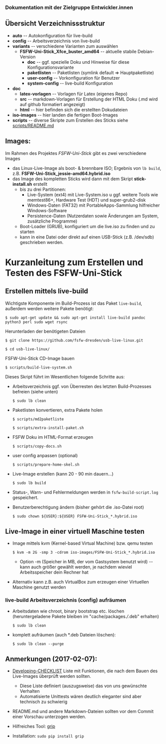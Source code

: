 ### Dokumentation mit der Zielgruppe Entwickler.innen

## Übersicht Verzeichnissstruktur

* __auto__    -- Autokonfiguration für live-build
* __config__    -- Arbeitsverzeichnis von live-build
* __variants__    -- verschiedene Varianten zum auswählen
   - __FSFW-Uni-Stick_Xfce_buster_amd64__ -- aktuelle stabile Debian-Version
      - __doc__ -- ggf. spezielle Doku und Hinweise für diese Konfigurationsvariante
      - __paketlisten__ -- Paketlisten (symlink default => Hauptpaketliste)
      - __user-config__ -- Vorkonfiguration für Benutzer
      - __system-config__ -- live-build Konfiguration
* __doc__
   - __latex-vorlagen__ -- Vorlagen für Latex (eigenes Repo)
   - __src__ -- markdown-Vorlagen für Erstellung der HTML Doku (.md wird auf github formatiert angezeigt)
   - __html__ -- hier befinden sich die erstellten Dokudateien
* __iso-images__ -- hier landen die fertigen Boot-Images
* __scripts__ -- diverse Skripte zum Erstellen des Sticks siehe [scripts/README.md](../scripts/README.md)

## Images:
Im Rahmen des Projektes *FSFW-Uni-Stick* gibt es zwei verschiedene Images
* das Linux-Live-Image als boot- & brennbare ISO; Ergebnis von `lb build`, z.B. **FSFW-Uni-Stick_jessie-amd64.hybrid.iso**
* das Image des kompletten Sticks wird dann mit dem Skript **stick-install.sh** erstellt
    * bis zu drei Partitionen:
        * Live-System (ext4) mit Live-System.iso u ggf. weitere Tools wie memtest86+, Hardware Test (HDT) und super-grub2-disk
        * Windows-Daten (FAT32) mit PortableApps-Sammlung hilfreicher Windows-Software
        * Persistence-Daten (Nutzerdaten sowie Änderungen am System, zusätzliche Programme)
    * Boot-Loader (GRUB), konfiguriert um die live.iso zu finden und zu starten
    * kann in eine Datei oder direkt auf einen USB-Stick (z.B. /dev/sdb) geschrieben werden.

# Kurzanleitung zum Erstellen und Testen des FSFW-Uni-Stick

## Erstellen mittels live-build

Wichtigste Komponente im Build-Prozess ist das Paket `live-build`, außerdem werden weitere Pakete benötigt:

    $ sudo apt-get update && sudo apt-get install live-build pandoc python3 perl sudo wget rsync

Herunterladen der benötigeten Dateien

  ` $ git clone https://github.com/fsfw-dresden/usb-live-linux.git `

  ` $ cd usb-live-linux/ `

FSFW-Uni-Stick CD-Image bauen

  ` $ scripts/build-live-system.sh `

Dieses Skript führt im Wesentlichen folgende Schritte aus:

* Arbeitsverzeichnis ggf. von Überresten des letzten Build-Prozesses befreien (siehe unten)

    ` $ sudo lb clean `

* Paketlisten konvertieren, extra Pakete holen

  ` $ scripts/md2paketliste `

  ` $ scripts/extra-install-paket.sh `

* FSFW Doku im HTML-Format erzeugen

  ` $ scripts/copy-docs.sh `

* user config anpassen (optional)

  ` $ scripts/prepare-home-skel.sh `

* Live-Image erstellen (kann 20 - 90 min dauern...)

  ` $ sudo lb build `

 * Status-, Warn- und Fehlermeldungen werden in `fsfw-build-script.log` gespeichert.

* Benutzerberechtigung ändern (bisher gehört die .iso-Datei root)

  ` $ sudo chown ${USER}:${USER} FSFW-Uni-Stick_*.hybrid.iso `

## Live-Image in einer virtuell Maschine testen

* Image mittels kvm (Kernel-based Virtual Machine) bzw. qemu testen

  ` $ kvm -m 2G -smp 3 -cdrom iso-images/FSFW-Uni-Stick_*.hybrid.iso `

  * Option -m (Speicher in MB, der vom Gastsystem benutzt wird) -- kann auch größer gewählt werden, je nachdem wieviel Arbeitsspeicher dein Rechner hat

* Alternativ kann z.B. auch VirtualBox zum erzeugen einer Virtuellen Maschine genutzt werden


### live-build Arbeitsverzeichnis (config) aufräumen 

* Arbeitsdaten wie chroot, binary bootstrap etc. löschen (heruntergeladene Pakete bleiben im "cache/packages.*/*.deb" erhalten)

  ` $ sudo lb clean `

* komplett aufräumen (auch *.deb Dateien löschen):

  ` $ sudo lb clean --purge `

## Anmerkungen (2017-02-07):
* [Developing-CHECKLIST](Developing-CHECKLIST.md) Liste mit Funktionen, die nach dem Bauen des Live-Images überprüft werden sollten.
  * Diese Liste definiert (auszugsweise) das von uns gewünschte Verhalten
  * Automatisierte Unittests wären deutlich eleganter sind aber technisch zu schwierig

* README.md und andere Markdown-Dateien sollten vor dem Commit einer Vorschau unterzogen werden.
 * Hilfreiches Tool: [grip](https://github.com/joeyespo/grip)
 * Installation: `sudo pip install grip`

